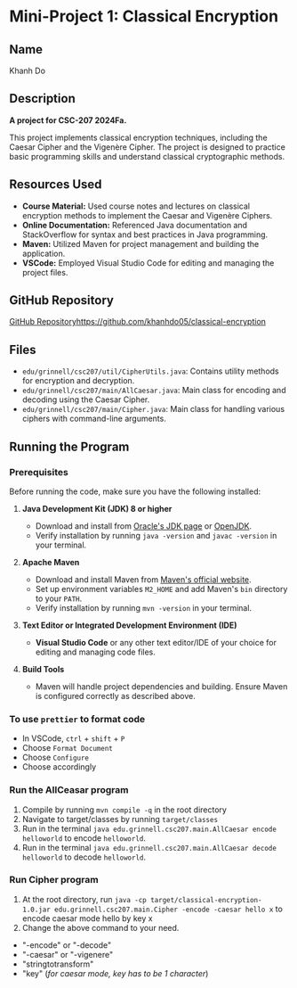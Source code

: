 # Mini-Project 1: Classical Encryption

## Name

Khanh Do

## Description

**A project for CSC-207 2024Fa.**

This project implements classical encryption techniques, including the Caesar Cipher and the Vigenère Cipher. The project is designed to practice basic programming skills and understand classical cryptographic methods.

## Resources Used

- **Course Material:** Used course notes and lectures on classical encryption methods to implement the Caesar and Vigenère Ciphers.
- **Online Documentation:** Referenced Java documentation and StackOverflow for syntax and best practices in Java programming.
- **Maven:** Utilized Maven for project management and building the application.
- **VSCode:** Employed Visual Studio Code for editing and managing the project files.

## GitHub Repository

[GitHub Repository](https://github.com/khanhdo05/classical-encryption)https://github.com/khanhdo05/classical-encryption

## Files

- `edu/grinnell/csc207/util/CipherUtils.java`: Contains utility methods for encryption and decryption.
- `edu/grinnell/csc207/main/AllCaesar.java`: Main class for encoding and decoding using the Caesar Cipher.
- `edu/grinnell/csc207/main/Cipher.java`: Main class for handling various ciphers with command-line arguments.

## Running the Program

### Prerequisites

Before running the code, make sure you have the following installed:

1. **Java Development Kit (JDK) 8 or higher**

   - Download and install from [Oracle's JDK page](https://www.oracle.com/java/technologies/javase-jdk11-downloads.html) or [OpenJDK](https://openjdk.java.net/).
   - Verify installation by running `java -version` and `javac -version` in your terminal.

2. **Apache Maven**

   - Download and install Maven from [Maven's official website](https://maven.apache.org/download.cgi).
   - Set up environment variables `M2_HOME` and add Maven's `bin` directory to your `PATH`.
   - Verify installation by running `mvn -version` in your terminal.

3. **Text Editor or Integrated Development Environment (IDE)**

   - **Visual Studio Code** or any other text editor/IDE of your choice for editing and managing code files.

4. **Build Tools**
   - Maven will handle project dependencies and building. Ensure Maven is configured correctly as described above.

### To use `prettier` to format code

- In VSCode, `ctrl` + `shift` + `P`
- Choose `Format Document`
- Choose `Configure`
- Choose accordingly

### Run the AllCeasar program

1. Compile by running `mvn compile -q` in the root directory
2. Navigate to target/classes by running `target/classes`
3. Run in the terminal `java edu.grinnell.csc207.main.AllCaesar encode helloworld` to encode `helloworld`.
4. Run in the terminal `java edu.grinnell.csc207.main.AllCaesar decode helloworld` to decode `helloworld`.

### Run Cipher program

1. At the root directory, run `java -cp target/classical-encryption-1.0.jar edu.grinnell.csc207.main.Cipher -encode -caesar hello x` to encode caesar mode hello by key x
2. Change the above command to your need.

- "-encode" or "-decode"
- "-caesar" or "-vigenere"
- "stringtotransform"
- "key" (_for caesar mode, key has to be 1 character_)
